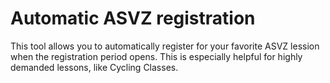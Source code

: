 # Automatic ASVZ registration

This tool allows you to automatically register for your favorite ASVZ lession when the registration period opens. This is especially helpful for highly demanded lessons, like Cycling Classes.
